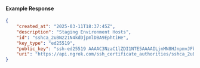 <!-- Code generated for API Clients. DO NOT EDIT. -->

#### Example Response

```json
{
	"created_at": "2025-03-11T18:37:45Z",
	"description": "Staging Environment Hosts",
	"id": "sshca_2uBNz21N4kdDjpmlDBA9EphtiHe",
	"key_type": "ed25519",
	"public_key": "ssh-ed25519 AAAAC3NzaC1lZDI1NTE5AAAAILjnMN8HJnpmvJFbBAojKEQy9BZgt6lOv58R2SNg+SED",
	"uri": "https://api.ngrok.com/ssh_certificate_authorities/sshca_2uBNz21N4kdDjpmlDBA9EphtiHe"
}
```
